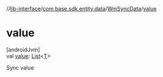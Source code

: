 //[lib-interface](../../../index.md)/[com.base.sdk.entity.data](../index.md)/[WmSyncData](index.md)/[value](value.md)

# value

[androidJvm]\
val [value](value.md): [List](https://kotlinlang.org/api/latest/jvm/stdlib/kotlin.collections/-list/index.html)&lt;[T](index.md)&gt;

Sync value
